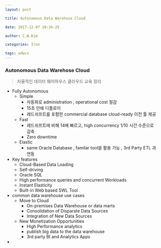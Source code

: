 ```yaml
---
layout: post 

title: Autonomous Data Warehose Cloud 

date: 2017-12-07 10:34:25 

author: C.W.Kim 

categories: Iron

tags: adwcs 
---
```

### Autonomous Data Warehose Cloud ### 
> 자율적인 데이터 웨어하우스 클라우드 교육 정리 
* Fully Autonomous
  * Simple
    * 자동화로 administration , operational cost 절감
    * 15초 안에 디플로이
    * 레드쉬프트를 포함한 commercial database cloud-ready 이전 툴 제공
  * Fast
    * 레드쉬프트에 비해 14배 빠르고, high concurrency 1/10 시간 수준으로 감축 
    * Zero downtime 
  * Elastic
    * same Oracle Database , familar tool을 활용 가능  , 3rd Party ETL 과 연동
* Key features
  * Cloud-Based Data Loading
  * Self-driving 
  * Oracle SQL 
  * High performance queries and concurrent Workloads
  * Instant Elasticity
  * Built-in Web based SWL Tool
* common data warehouse use cases
  * Move to Cloud
    * On-premises Data Warehouse or data marts
    * Consolidation of Disparate Data Sources
    * Integration of New Data Sources
  * New Monetization Opportunities
    * High Performance analytics
    * publish big data to the data warehouse
    * 3rd party BI and Analytics Apps
* ​
